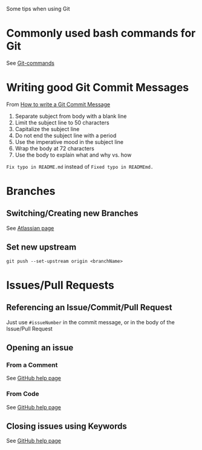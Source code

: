 Some tips when using Git

# Commonly used bash commands for Git

See [Git-commands](https://github.com/joshnh/Git-Commands)

# Writing good Git Commit Messages

From [How to write a Git Commit Message](https://chris.beams.io/posts/git-commit/)

1. Separate subject from body with a blank line
2. Limit the subject line to 50 characters
3. Capitalize the subject line
4. Do not end the subject line with a period
5. Use the imperative mood in the subject line
6. Wrap the body at 72 characters
7. Use the body to explain what and why vs. how

```Fix typo in README.md``` instead of ```Fixed typo in READMEmd.```

# Branches

## Switching/Creating new Branches

See [Atlassian page](https://www.atlassian.com/git/tutorials/using-branches/git-checkout)

## Set new upstream

`git push --set-upstream origin <branchName>`

# Issues/Pull Requests

## Referencing an Issue/Commit/Pull Request

Just use `#issueNumber` in the commit message, or in the body of the Issue/Pull Request

## Opening an issue

### From a Comment

See [GitHub help page](https://help.github.com/en/github/managing-your-work-on-github/opening-an-issue-from-a-comment)

### From Code

See [GitHub help page](https://help.github.com/en/github/managing-your-work-on-github/opening-an-issue-from-code)

## Closing issues using Keywords

See [GitHub help page](https://help.github.com/en/github/managing-your-work-on-github/closing-issues-using-keywords)